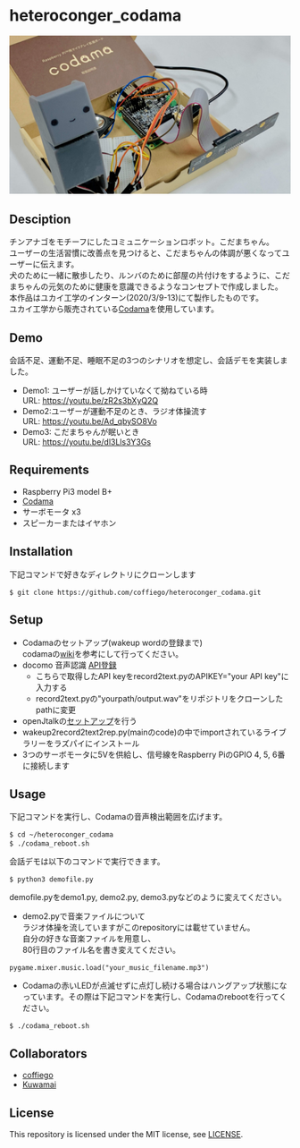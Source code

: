 # heteroconger_codama
![こだまちゃん](https://github.com/coffiego/heteroconger_codama/blob/images/codama.jpg?raw=true)  

## Desciption
チンアナゴをモチーフにしたコミュニケーションロボット。こだまちゃん。  
ユーザーの生活習慣に改善点を見つけると、こだまちゃんの体調が悪くなってユーザーに伝えます。  
犬のために一緒に散歩したり、ルンバのために部屋の片付けをするように、こだまちゃんの元気のために健康を意識できるようなコンセプトで作成しました。  
本作品はユカイ工学のインターン(2020/3/9-13)にて製作したものです。  
ユカイ工学から販売されている[Codama](https://codama.ux-xu.com/)を使用しています。  

## Demo
会話不足、運動不足、睡眠不足の3つのシナリオを想定し、会話デモを実装しました。

- Demo1: ユーザーが話しかけていなくて拗ねている時  
URL: https://youtu.be/zR2s3bXyQ2Q 
- Demo2:ユーザーが運動不足のとき、ラジオ体操流す  
URL: https://youtu.be/Ad_qbySO8Vo
- Demo3: こだまちゃんが眠いとき  
URL: https://youtu.be/dl3Lls3Y3Gs


## Requirements
- Raspberry Pi3 model B+
- [Codama](https://codama.ux-xu.com/)
- サーボモータ x3
- スピーカーまたはイヤホン

## Installation
下記コマンドで好きなディレクトリにクローンします  
```
$ git clone https://github.com/coffiego/heteroconger_codama.git  
```  

## Setup
- Codamaのセットアップ(wakeup wordの登録まで)  
codamaの[wiki](https://github.com/YUKAI/codama-doc-r2/wiki/Codama-Setup)を参考にして行ってください。
- docomo 音声認識 [API登録](https://dev.smt.docomo.ne.jp/?p=docs.api.page&api_name=speech_recognition&p_name=api_usage_scenario)  
	- こちらで取得したAPI keyをrecord2text.pyのAPIKEY="your API key"に入力する
	- record2text.pyの"yourpath/output.wav"をリポジトリをクローンしたpathに変更
- openJtalkの[セットアップ](https://qiita.com/coffiego/items/4fc3b0be78fcded3eef0)を行う
- wakeup2record2text2rep.py(mainのcode)の中でimportされているライブラリーをラズパイにインストール
- 3つのサーボモータに5Vを供給し、信号線をRaspberry PiのGPIO 4, 5, 6番に接続します

## Usage
下記コマンドを実行し、Codamaの音声検出範囲を広げます。  
```
$ cd ~/heteroconger_codama
$ ./codama_reboot.sh
```
会話デモは以下のコマンドで実行できます。  
```
$ python3 demofile.py
```
demofile.pyをdemo1.py, demo2.py, demo3.pyなどのように変えてください。
<br>
- demo2.pyで音楽ファイルについて  
ラジオ体操を流していますがこのrepositoryには載せていません。  
自分の好きな音楽ファイルを用意し、  
80行目のファイル名を書き変えてください。
```
pygame.mixer.music.load("your_music_filename.mp3")
```

- Codamaの赤いLEDが点滅せずに点灯し続ける場合はハングアップ状態になっています。その際は下記コマンドを実行し、Codamaのrebootを行ってください。

```
$ ./codama_reboot.sh
```

## Collaborators
- [coffiego](https://github.com/coffiego)
- [Kuwamai](https://github.com/Kuwamai)

## License
This repository is licensed under the MIT license, see [LICENSE](./LICENSE).
